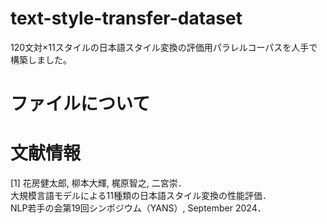 # text-style-transfer-dataset
120文対×11スタイルの日本語スタイル変換の評価用パラレルコーパスを人手で構築しました。

# ファイルについて

# 文献情報
[1] 花房健太郎, 柳本大輝, 梶原智之, 二宮崇．<br>
大規模言語モデルによる11種類の日本語スタイル変換の性能評価．<br>
NLP若手の会第19回シンポジウム（YANS）, September 2024．
